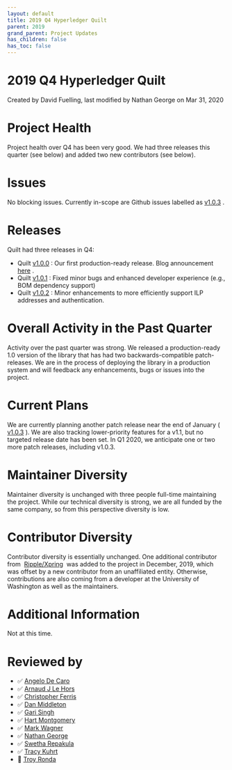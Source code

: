 ```yaml
---
layout: default
title: 2019 Q4 Hyperledger Quilt
parent: 2019
grand_parent: Project Updates
has_children: false
has_toc: false
---
```


# 2019 Q4 Hyperledger Quilt

Created by David Fuelling, last modified by Nathan George on Mar 31, 2020

# Project Health

Project health over Q4 has been very good. We had three releases this
quarter (see below) and added two new contributors (see below).

# Issues

No blocking issues. Currently in-scope are Github issues labelled as <a href="https://github.com/hyperledger/quilt/issues?q=is%3Aissue+is%3Aopen+label%3Av1.0.3" class="external-link" rel="nofollow">v1.0.3</a> .

# Releases

Quilt had three releases in Q4:

-   Quilt
<a href="https://github.com/hyperledger/quilt/releases/tag/v1.0.0" class="external-link" rel="nofollow">v1.0.0</a> : Our first
production-ready release. Blog announcement <a href="https://www.hyperledger.org/blog/2019/11/01/announcing-hyperledger-quilt-v1-0-interledger-for-the-java-platform" class="external-link" rel="nofollow">here</a> . 
-   Quilt
<a href="https://github.com/hyperledger/quilt/releases/tag/v1.0.1" class="external-link" rel="nofollow">v1.0.1</a> : Fixed minor bugs
and enhanced developer experience (e.g., BOM dependency support)
-   Quilt
<a href="https://github.com/hyperledger/quilt/releases/tag/v1.0.2" class="external-link" rel="nofollow">v1.0.2</a> : Minor enhancements
to more efficiently support ILP addresses and authentication.

# Overall Activity in the Past Quarter

Activity over the past quarter was strong. We released a
production-ready 1.0 version of the library that has had two
backwards-compatible patch-releases. We are in the process of deploying
the library in a production system and will feedback any enhancements,
bugs or issues into the project.

# Current Plans

We are currently planning another patch release near the end of January
( <a href="https://github.com/hyperledger/quilt/issues?q=is%3Aopen+is%3Aissue+label%3Av1.0.3" class="external-link" rel="nofollow">v1.0.3</a> ). We are also tracking
lower-priority features for a v1.1, but no targeted release date has
been set. In Q1 2020, we anticipate one or two more patch releases,
including v1.0.3.

# Maintainer Diversity

Maintainer diversity is unchanged with three people full-time
maintaining the project. While our technical diversity is strong, we are
all funded by the same company, so from this perspective diversity is
low.

# Contributor Diversity

Contributor diversity is essentially unchanged. One additional
contributor from  <a href="https://xpring.io/" class="external-link" rel="nofollow">Ripple/Xpring</a>  was added to the project in December,
2019, which was offset by a new contributor from an unaffiliated entity.
Otherwise, contributions are also coming from a developer at the
University of Washington as well as the maintainers. 

# Additional Information

Not at this time.

# Reviewed by
-   ✅ <span style="color: rgb(0,0,0);">
<a href="https://wiki.hyperledger.org/display/~angelo.decaro" class="confluence-userlink user-mention" data-username="angelo.decaro" data-linked-resource-id="16327529" data-linked-resource-version="1" data-linked-resource-type="userinfo" data-base-url="https://wiki.hyperledger.org">Angelo De Caro</a></span>
-   ✅ <span style="color: rgb(0,0,0);">
<a href="https://wiki.hyperledger.org/display/~lehors" class="confluence-userlink user-mention" data-username="lehors" data-linked-resource-id="2394240" data-linked-resource-version="1" data-linked-resource-type="userinfo" data-base-url="https://wiki.hyperledger.org">Arnaud J Le Hors</a></span>
-   ✅ <span style="color: rgb(0,82,204);">
<a href="https://wiki.hyperledger.org/display/~ChristopherFerris" class="confluence-userlink user-mention" data-username="ChristopherFerris" data-linked-resource-id="2392402" data-linked-resource-version="1" data-linked-resource-type="userinfo" data-base-url="https://wiki.hyperledger.org">Christopher Ferris</a></span>
-   ✅
<a href="https://wiki.hyperledger.org/display/~dan.middleton@intel.com" class="confluence-userlink user-mention" data-username="dan.middleton@intel.com" data-linked-resource-id="6427025" data-linked-resource-version="2" data-linked-resource-type="userinfo" data-base-url="https://wiki.hyperledger.org">Dan Middleton</a>
-   ✅ <span style="color: rgb(0,0,0);"> <span style="color: rgb(0,0,0);"> <span style="color: rgb(0,0,0);">
<a href="https://wiki.hyperledger.org/display/~mastersingh24" class="confluence-userlink user-mention" data-username="mastersingh24" data-linked-resource-id="16321659" data-linked-resource-version="1" data-linked-resource-type="userinfo" data-base-url="https://wiki.hyperledger.org">Gari Singh</a> </span></span> </span>
-   ✅ <span style="color: rgb(0,82,204);">
<a href="https://wiki.hyperledger.org/display/~hartm" class="confluence-userlink user-mention" data-username="hartm" data-linked-resource-id="6422922" data-linked-resource-version="1" data-linked-resource-type="userinfo" data-base-url="https://wiki.hyperledger.org">Hart Montgomery</a></span>
-   ✅ <a href="https://wiki.hyperledger.org/display/~mwagner" class="confluence-userlink user-mention" data-username="mwagner" data-linked-resource-id="5505170" data-linked-resource-version="1" data-linked-resource-type="userinfo" data-base-url="https://wiki.hyperledger.org">Mark Wagner</a>
-   ✅ <span style="color: rgb(0,0,0);"> <span style="color: rgb(0,0,0);"> <span style="color: rgb(0,0,0);"> <span style="color: rgb(0,0,0);"> <span style="color: rgb(0,0,0);"> <span style="color: rgb(0,0,0);"> <span style="color: rgb(0,0,0);"> <span style="color: rgb(0,0,0);">
<a href="https://wiki.hyperledger.org/display/~nage" class="confluence-userlink user-mention" data-username="nage" data-linked-resource-id="2393038" data-linked-resource-version="1" data-linked-resource-type="userinfo" data-base-url="https://wiki.hyperledger.org">Nathan George</a></span> </span> </span> </span> </span> </span> </span> </span>
-   ✅ <a href="https://wiki.hyperledger.org/display/~swetharepakula" class="confluence-userlink user-mention" data-username="swetharepakula" data-linked-resource-id="5505323" data-linked-resource-version="1" data-linked-resource-type="userinfo" data-base-url="https://wiki.hyperledger.org">Swetha Repakula</a>
-   ✅ <a href="https://wiki.hyperledger.org/display/~tkuhrt" class="confluence-userlink user-mention" data-username="tkuhrt" data-linked-resource-id="1180151" data-linked-resource-version="2" data-linked-resource-type="userinfo" data-base-url="https://wiki.hyperledger.org">Tracy Kuhrt</a>
-   🔲 <a href="https://wiki.hyperledger.org/display/~troyronda" class="confluence-userlink user-mention" data-username="troyronda" data-linked-resource-id="9110618" data-linked-resource-version="2" data-linked-resource-type="userinfo" data-base-url="https://wiki.hyperledger.org">Troy Ronda</a>






